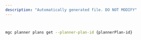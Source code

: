 ```yaml
---
description: "Automatically generated file. DO NOT MODIFY"
---
```


```bash


mgc planner plans get --planner-plan-id {plannerPlan-id}

```
